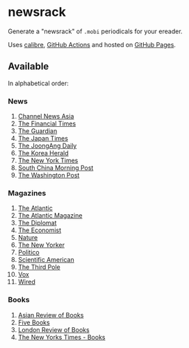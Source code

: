 
# newsrack

Generate a "newsrack" of `.mobi` periodicals for your ereader.

Uses [calibre](https://calibre-ebook.com/), [GitHub Actions](.github/workflows/build.yml) and hosted on [GitHub Pages](https://pages.github.com/).

## Available

In alphabetical order:

### News
1. [Channel News Asia](https://www.channelnewsasia.com/)
2. [The Financial Times](https://www.ft.com/)
3. [The Guardian](https://www.theguardian.com/international)
4. [The Japan Times](https://www.japantimes.co.jp/)
5. [The JoongAng Daily](https://koreajoongangdaily.joins.com/)
6. [The Korea Herald](https://koreaherald.com/)
7. [The New York Times](https://www.nytimes.com/)
8. [South China Morning Post](https://www.scmp.com/)
9. [The Washington Post](https://www.washingtonpost.com/)

### Magazines
1. [The Atlantic](https://www.theatlantic.com/)
2. [The Atlantic Magazine](https://www.theatlantic.com/magazine/)
3. [The Diplomat](https://thediplomat.com/)
4. [The Economist](https://www.economist.com/printedition)
5. [Nature](https://www.nature.com/nature/current-issue/)
6. [The New Yorker](https://www.newyorker.com/)
7. [Politico](https://www.politico.com/)
8. [Scientific American](https://www.scientificamerican.com/)
9. [The Third Pole](https://www.thethirdpole.net/)
10. [Vox](https://www.vox.com/)
11. [Wired](https://www.wired.com/magazine/)

### Books
1. [Asian Review of Books](https://asianreviewofbooks.com)
2. [Five Books](https://fivebooks.com/)
3. [London Review of Books](https://www.lrb.co.uk/)
4. [The New Yorks Times - Books](https://www.nytimes.com/section/books)
